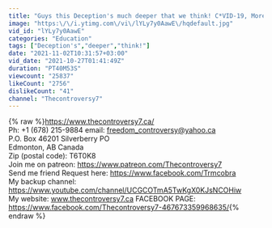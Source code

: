 ```yaml
---
title: "Guys this Deception's much deeper that we think! C*VID-19, More MILITARY Presence + Alien DECEPTION"
image: "https:\/\/i.ytimg.com\/vi\/lYLy7y0AawE\/hqdefault.jpg"
vid_id: "lYLy7y0AawE"
categories: "Education"
tags: ["Deception's","deeper","think!"]
date: "2021-11-02T10:31:57+03:00"
vid_date: "2021-10-27T01:41:49Z"
duration: "PT40M53S"
viewcount: "25837"
likeCount: "2756"
dislikeCount: "41"
channel: "Thecontroversy7"
---
```

{% raw %}<a rel="nofollow" target="blank" href="https://www.thecontroversy7.ca/">https://www.thecontroversy7.ca/</a><br />Ph: +1 (678) 215-9884   email: freedom_controversy@yahoo.ca<br />P.O. Box 46201 Silverberry PO<br />Edmonton, AB Canada<br />Zip (postal code): T6T0K8<br />Join me on patreon: <a rel="nofollow" target="blank" href="https://www.patreon.com/Thecontroversy7">https://www.patreon.com/Thecontroversy7</a><br />Send me friend Request here: <a rel="nofollow" target="blank" href="https://www.facebook.com/Trmcobra">https://www.facebook.com/Trmcobra</a><br />My backup channel: <a rel="nofollow" target="blank" href="https://www.youtube.com/channel/UCGCOTmA5TwKgX0KJsNCOHiw">https://www.youtube.com/channel/UCGCOTmA5TwKgX0KJsNCOHiw</a><br />My website: www.thecontroversy7.ca   FACEBOOK PAGE: <a rel="nofollow" target="blank" href="https://www.facebook.com/Thecontroversy7-467673359968635/">https://www.facebook.com/Thecontroversy7-467673359968635/</a>{% endraw %}
